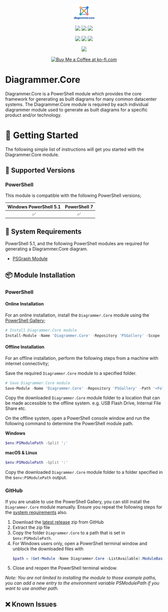 <p align="center">
    <a href="https://github.com/rebelinux/Diagrammer.Core" alt="Diagrammer"></a>
            <img src='https://raw.githubusercontent.com/rebelinux/Diagrammer.Core/dev/Icons/Diagrammer.png' width="15%" height="15%" /></a>
</p>
<p align="center">
    <a href="https://www.powershellgallery.com/packages/Diagrammer.Core/" alt="PowerShell Gallery Version">
        <img src="https://img.shields.io/powershellgallery/v/Diagrammer.Core.svg" /></a>
    <a href="https://www.powershellgallery.com/packages/Diagrammer.Core/" alt="PS Gallery Downloads">
        <img src="https://img.shields.io/powershellgallery/dt/Diagrammer.Core.svg" /></a>
    <a href="https://www.powershellgallery.com/packages/Diagrammer.Core/" alt="PS Platform">
        <img src="https://img.shields.io/powershellgallery/p/Diagrammer.Core.svg" /></a>
</p>
<p align="center">
    <a href="https://github.com/rebelinux/Diagrammer.Core/graphs/commit-activity" alt="GitHub Last Commit">
        <img src="https://img.shields.io/github/last-commit/rebelinux/Diagrammer.Core/master.svg" /></a>
    <a href="https://raw.githubusercontent.com/rebelinux/Diagrammer.Core/master/LICENSE" alt="GitHub License">
        <img src="https://img.shields.io/github/license/rebelinux/Diagrammer.Core.svg" /></a>
    <a href="https://github.com/rebelinux/Diagrammer.Core/graphs/contributors" alt="GitHub Contributors">
        <img src="https://img.shields.io/github/contributors/rebelinux/Diagrammer.Core.svg"/></a>
</p>
<p align="center">
    <a href="https://twitter.com/rebelinux" alt="Twitter">
            <img src="https://img.shields.io/twitter/follow/rebelinux.svg?style=social"/></a>
</p>

<p align="center">
    <a href='https://ko-fi.com/F1F8DEV80' target='_blank'><img height='36' style='border:0px;height:36px;' src='https://cdn.ko-fi.com/cdn/kofi1.png?v=3' border='0' alt='Buy Me a Coffee at ko-fi.com' /></a>
</p>

# Diagrammer.Core

Diagrammer.Core is a PowerShell module which provides the core framework for generating as built diagrams for many common datacenter systems. The Diagrammer.Core module is required by each individual diagrammer module used to generate as built diagrams for a specific product and/or technology.

# :beginner: Getting Started

The following simple list of instructions will get you started with the Diagrammer.Core module.

## :floppy_disk: Supported Versions
### **PowerShell**
This module is compatible with the following PowerShell versions;

| Windows PowerShell 5.1 |    PowerShell 7    |
| :--------------------: | :----------------: |
|   :white_check_mark:   | :white_check_mark: |

## :wrench: System Requirements

PowerShell 5.1, and the following PowerShell modules are required for generating a Diagrammer.Core diagram.

- [PSGraph Module](https://github.com/KevinMarquette/PSGraph)

## :package: Module Installation

### PowerShell
#### Online Installation

For an online installation, install the `Diagrammer.Core` module using the [PowerShell Gallery](https://www.powershellgallery.com/packages?q=Diagrammer.Core);

```powershell
# Install Diagrammer.Core module
Install-Module -Name 'Diagrammer.Core' -Repository 'PSGallery' -Scope 'CurrentUser'
```

#### Offline Installation

For an offline installation, perform the following steps from a machine with internet connectivity;

Save the required `Diagrammer.Core` module to a specified folder.

```powershell
# Save Diagrammer.Core module
Save-Module -Name 'Diagrammer.Core' -Repository 'PSGallery' -Path '<Folder Path>'
```

Copy the downloaded `Diagrammer.Core` module folder to a location that can be made accessible to the offline system.
e.g. USB Flash Drive, Internal File Share etc.

On the offline system, open a PowerShell console window and run the following command to determine the PowerShell module path.

**Windows**

```powershell title=""
$env:PSModulePath -Split ';'
```

**macOS & Linux**

```powershell title=""
$env:PSModulePath -Split ':'
```

Copy the downloaded `Diagrammer.Core` module folder to a folder specified in the `$env:PSModulePath` output.

### **GitHub**
If you are unable to use the PowerShell Gallery, you can still install the `Diagrammer.Core` module manually. Ensure you repeat the following steps for the [system requirements](https://github.com/rebelinux/Diagrammer.Core#wrench-system-requirements) also.

1. Download the [latest release](https://github.com/rebelinux/Diagrammer.Core/releases/latest) zip from GitHub
2. Extract the zip file
3. Copy the folder `Diagrammer.Core` to a path that is set in `$env:PSModulePath`.
4. For Windows users only, open a PowerShell terminal window and unblock the downloaded files with
    ```powershell
    $path = (Get-Module -Name Diagrammer.Core -ListAvailable).ModuleBase; Unblock-File -Path $path\*.psd1; Unblock-File -Path $path\Src\Public\*.ps1
    ```
5. Close and reopen the PowerShell terminal window.

_Note: You are not limited to installing the module to those example paths, you can add a new entry to the environment variable PSModulePath if you want to use another path._

## :x: Known Issues
